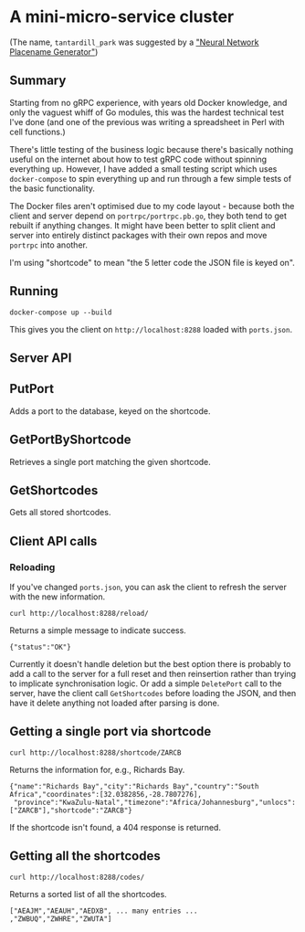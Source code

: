 # A mini-micro-service cluster

(The name, `tantardill_park` was suggested by a
["Neural Network Placename Generator"](https://colinmorris.github.io/rbm/geo/))

## Summary

Starting from no gRPC experience, with years old Docker knowledge, and only the
vaguest whiff of Go modules, this was the hardest technical test I've done
(and one of the previous was writing a spreadsheet in Perl with cell functions.)

There's little testing of the business logic because there's basically nothing
useful on the internet about how to test gRPC code without spinning everything
up. However, I have added a small testing script which uses `docker-compose`
to spin everything up and run through a few simple tests of the basic functionality.

The Docker files aren't optimised due to my code layout - because both the client
and server depend on `portrpc/portrpc.pb.go`, they both tend to get rebuilt if
anything changes. It might have been better to split client and server into
entirely distinct packages with their own repos and move `portrpc` into another.

I'm using "shortcode" to mean "the 5 letter code the JSON file is keyed on".

## Running

```
docker-compose up --build
```

This gives you the client on `http://localhost:8288` loaded with `ports.json`.

## Server API

## PutPort

Adds a port to the database, keyed on the shortcode.

## GetPortByShortcode

Retrieves a single port matching the given shortcode.

## GetShortcodes

Gets all stored shortcodes.

## Client API calls

### Reloading

If you've changed `ports.json`, you can ask the client to refresh the server
with the new information.

```
curl http://localhost:8288/reload/
```

Returns a simple message to indicate success.
```
{"status":"OK"}
```

Currently it doesn't handle deletion but the best option there is probably
to add a call to the server for a full reset and then reinsertion rather
than trying to implicate synchronisation logic. Or add a simple `DeletePort`
call to the server, have the client call `GetShortcodes` before loading
the JSON, and then have it delete anything not loaded after parsing is done.

## Getting a single port via shortcode

```
curl http://localhost:8288/shortcode/ZARCB
```

Returns the information for, e.g., Richards Bay.
```
{"name":"Richards Bay","city":"Richards Bay","country":"South Africa","coordinates":[32.0382856,-28.7807276],
 "province":"KwaZulu-Natal","timezone":"Africa/Johannesburg","unlocs":["ZARCB"],"shortcode":"ZARCB"}
```

If the shortcode isn't found, a 404 response is returned.

## Getting all the shortcodes

```
curl http://localhost:8288/codes/
```

Returns a sorted list of all the shortcodes.
```
["AEAJM","AEAUH","AEDXB", ... many entries ... ,"ZWBUQ","ZWHRE","ZWUTA"]
```
